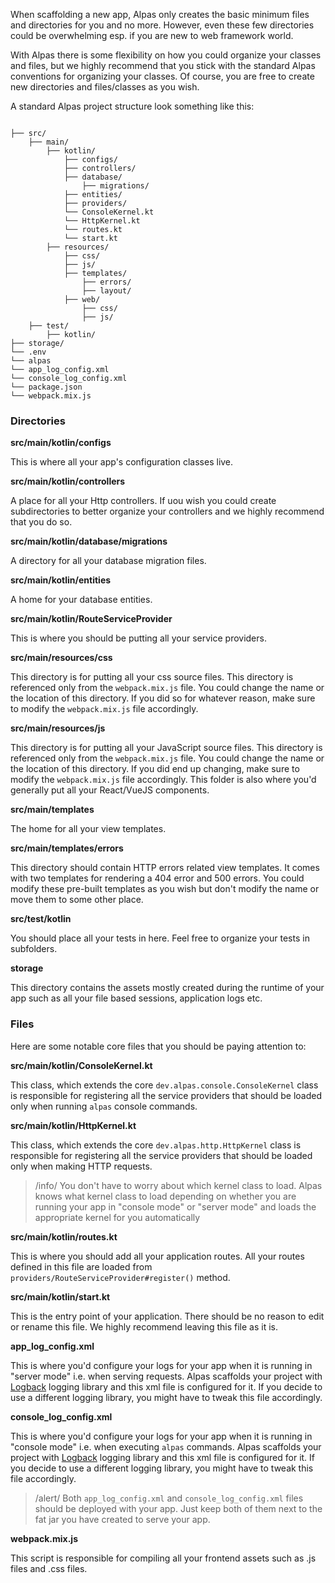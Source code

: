 When scaffolding a new app, Alpas only creates the basic minimum files and directories for you and no more. However, 
even these few directories could be overwhelming esp. if you are new to web framework world.

With Alpas there is some flexibility on how you could organize your classes and files, but we highly recommend that you 
stick with the standard Alpas conventions for organizing your classes. Of course, you are free to create new 
directories and files/classes as you wish.

A standard Alpas project structure look something like this:

```config

├── src/
    ├── main/
        ├── kotlin/
            ├── configs/
            ├── controllers/
            ├── database/
                ├── migrations/
            ├── entities/
            ├── providers/
            └── ConsoleKernel.kt
            └── HttpKernel.kt
            └── routes.kt
            └── start.kt
        ├── resources/
            ├── css/
            ├── js/
            ├── templates/
                ├── errors/
                ├── layout/
            ├── web/
                ├── css/
                ├── js/
    ├── test/
        ├── kotlin/
├── storage/
└── .env
└── alpas
└── app_log_config.xml
└── console_log_config.xml
└── package.json
└── webpack.mix.js

``` 


### Directories

**src/main/kotlin/configs**

This is where all your app's configuration classes live.

**src/main/kotlin/controllers**

A place for all your Http controllers. If uou wish you could create subdirectories to better organize your controllers 
and we highly recommend that you do so.

**src/main/kotlin/database/migrations**

A directory for all your database migration files.

**src/main/kotlin/entities**

A home for your database entities.

**src/main/kotlin/RouteServiceProvider**

This is where you should be putting all your service providers.

**src/main/resources/css**

This directory is for putting all your css source files. This directory is referenced only from the `webpack.mix.js`
file. You could change the name or the location of this directory. If you did so for whatever reason, make sure to
modify the `webpack.mix.js` file accordingly.

**src/main/resources/js**

This directory is for putting all your JavaScript source files. This directory is referenced only from the 
`webpack.mix.js` file. You could change the name or the location of this directory. If you did end up changing, 
make sure to modify the `webpack.mix.js` file accordingly. This folder is also where you'd generally put all your 
React/VueJS components.

**src/main/templates**

The home for all your view templates.

**src/main/templates/errors**

This directory should contain HTTP errors related view templates. It comes with two templates for rendering a 404 
error and 500 errors. You could modify these pre-built templates as you wish but don't modify the name or move them to
some other place.

**src/test/kotlin**

You should place all your tests in here. Feel free to organize your tests in subfolders.

**storage**

This directory contains the assets mostly created during the runtime of your app such as all your file based sessions, 
application logs etc.

### Files

Here are some notable core files that you should be paying attention to:

**src/main/kotlin/ConsoleKernel.kt**

This class, which extends the core `dev.alpas.console.ConsoleKernel` class is responsible for registering all the 
service providers that should be loaded only when running `alpas` console commands.

**src/main/kotlin/HttpKernel.kt**

This class, which extends the core `dev.alpas.http.HttpKernel` class is responsible for registering all the service 
providers that should be loaded only when making HTTP requests.

> /info/ <span> You don't have to worry about which kernel class to load. Alpas knows what kernel class to load 
> depending on whether you are running your app in "console mode" or "server mode" and loads the appropriate kernel 
> for you automatically </span>

**src/main/kotlin/routes.kt**

This is where you should add all your application routes. All your routes defined in this file are loaded from 
`providers/RouteServiceProvider#register()` method. 

**src/main/kotlin/start.kt**

This is the entry point of your application. There should be no reason to edit or rename this file. We highly recommend 
leaving this file as it is.

**app_log_config.xml**

This is where you'd configure your logs for your app when it is running in "server mode" i.e. when serving requests.
Alpas scaffolds your project with [Logback](http://logback.qos.ch/) logging library and this xml file is configured 
for it. If you decide to use a different logging library, you might have to tweak this file accordingly.

**console_log_config.xml**

This is where you'd configure your logs for your app when it is running in "console mode" i.e. when executing `alpas`
commands. Alpas scaffolds your project with [Logback](http://logback.qos.ch/) logging library and this xml file 
is configured for it. If you decide to use a different logging library, you might have to tweak this file accordingly.

> /alert/ <span>Both `app_log_config.xml` and `console_log_config.xml` files should be deployed with your app. Just 
> keep both of them next to the fat jar you have created to serve your app. </span>

**webpack.mix.js**

This script is responsible for compiling all your frontend assets such as .js files and .css files. 

